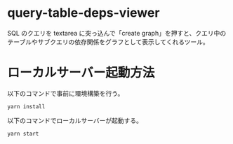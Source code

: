 # query-table-deps-viewer

SQL のクエリを textarea に突っ込んで「create graph」を押すと、クエリ中のテーブルやサブクエリの依存関係をグラフとして表示してくれるツール。

# ローカルサーバー起動方法

以下のコマンドで事前に環境構築を行う。

```shell
yarn install
```

以下のコマンドでローカルサーバーが起動する。

```shell
yarn start
```
